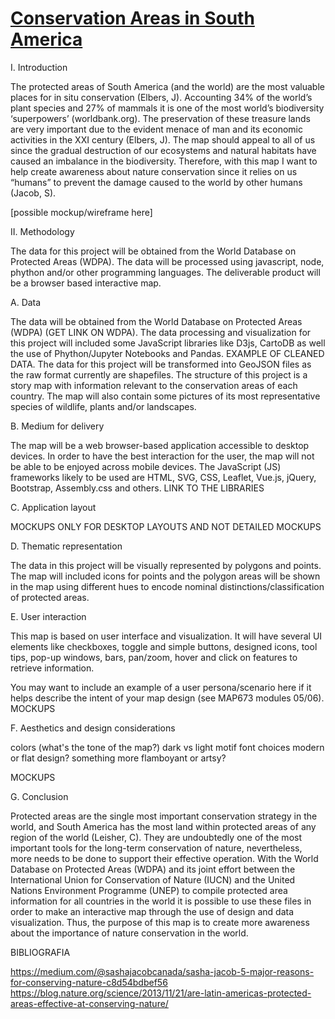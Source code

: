 # [Conservation Areas in South America](https://geo.gob.bo/geonetwork/srv/eng/catalog.search#/metadata/46bb6940-2f29-40bd-a330-64edd523a3e9)

I. Introduction

The protected areas of South America (and the world) are the most valuable places for in situ conservation (Elbers, J).  Accounting 34% of the world’s plant species and 27% of mammals it is one of the most world’s biodiversity ‘superpowers’ (worldbank.org). The preservation of these treasure lands are very important due to the evident menace of man and its economic activities in the XXI century (Elbers, J). The map should appeal to all of us since the gradual destruction of our ecosystems and natural habitats have caused an imbalance in the biodiversity. Therefore, with this map I want to help create awareness about nature conservation since it relies on us “humans” to prevent the damage caused to the world by other humans (Jacob, S).

[possible mockup/wireframe here]

II. Methodology

The data for this project will be obtained from the World Database on Protected Areas (WDPA). The data will be processed using javascript, node, phython and/or other programming languages. The deliverable product will be a browser based interactive map. 

A. Data

The data will be obtained from the World Database on Protected Areas (WDPA) (GET LINK ON WDPA). The data processing and visualization for this project will included some JavaScript libraries like D3js, CartoDB as well the use of Phython/Jupyter Notebooks and Pandas. 
EXAMPLE OF CLEANED DATA.
The data for this project will be transformed into GeoJSON files as the raw format currently are shapefiles. The structure of this project is a story map with information relevant to the conservation areas of each country. The map will also contain some pictures of its most representative species of wildlife, plants and/or landscapes.

B. Medium for delivery

The map will be a web browser-based application accessible to desktop devices. In order to have the best interaction for the user, the map will not be able to be enjoyed across mobile devices. The JavaScript (JS) frameworks likely to be used are HTML, SVG, CSS, Leaflet, Vue.js, jQuery, Bootstrap, Assembly.css and others. 
LINK TO THE LIBRARIES

C. Application layout

MOCKUPS ONLY FOR DESKTOP LAYOUTS AND NOT DETAILED MOCKUPS

D. Thematic representation

The data in this project will be visually represented by polygons and points. The map will included icons for points and the polygon areas will be shown in the map using different hues to encode nominal distinctions/classification of protected areas. 

E. User interaction

This map is based on user interface and visualization. It will have several UI elements like checkboxes, toggle and simple buttons, designed icons, tool tips, pop-up windows, bars, pan/zoom, hover and click on features to retrieve information. 

You may want to include an example of a user persona/scenario here if it helps describe the intent of your map design (see MAP673 modules 05/06).
MOCKUPS

F. Aesthetics and design considerations

colors (what's the tone of the map?)
dark vs light motif
font choices
modern or flat design? something more flamboyant or artsy?

MOCKUPS

G. Conclusion

Protected areas are the single most important conservation strategy in the world, and South America has the most land within protected areas of any region of the world (Leisher, C). They are undoubtedly one of the most important tools for the long-term conservation of nature, nevertheless, more needs to be done to support their effective operation. 
With the World Database on Protected Areas (WDPA) and its joint effort between the International Union for Conservation of Nature (IUCN) and the United Nations Environment Programme (UNEP) to compile protected area information for all countries in the world it is possible to use these files in order to make an interactive map through the use of design and data visualization. Thus, the purpose of this map is to create more awareness about the importance of nature conservation in the world.


BIBLIOGRAFIA

https://medium.com/@sashajacobcanada/sasha-jacob-5-major-reasons-for-conserving-nature-c8d54bdbef56
https://blog.nature.org/science/2013/11/21/are-latin-americas-protected-areas-effective-at-conserving-nature/